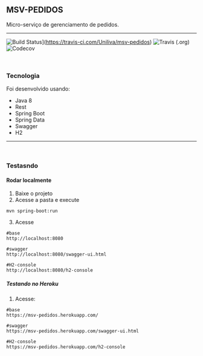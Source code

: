 ## MSV-PEDIDOS

Micro-serviço de gerenciamento de pedidos.

---

![Build Status](https://travis-ci.com/Uniliva/msv-pedidos.svg?branch=Cobertura)](https://travis-ci.com/Uniliva/msv-pedidos)
![Travis (.org)](https://img.shields.io/travis/Uniliva/msv-pedidos?style=social)
![Codecov](https://img.shields.io/codecov/c/github/uniliva/msv-pedidos?style=for-the-badge&token=2c369d67-9b62-43ce-8562-78169bf970cf)


<br>

### Tecnologia

Foi desenvolvido usando:
- Java 8
- Rest
- Spring Boot
- Spring Data
- Swagger
- H2 

---
<br>

### Testasndo

#### Rodar localmente

1. Baixe o projeto 
2. Acesse a pasta e execute

```shellscript
mvn spring-boot:run 
```
3. Acesse 

```shellscript
#base
http://localhost:8080

#swagger
http://localhost:8080/swagger-ui.html

#H2-console
http://localhost:8080/h2-console
```


##### Testando no Heroku 

1. Acesse:


```shellscript
#base
https://msv-pedidos.herokuapp.com/

#swagger
https://msv-pedidos.herokuapp.com/swagger-ui.html

#H2-console
https://msv-pedidos.herokuapp.com/h2-console
```
